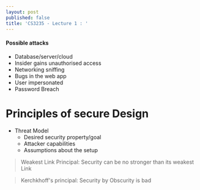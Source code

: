 ```yaml
---
layout: post
published: false
title: 'CS3235 - Lecture 1 : '
---
```

#### Possible attacks
- Database/server/cloud
- Insider gains unauthorised access
- Networking sniffing
- Bugs in the web app
- User impersonated
- Password Breach

# Principles of secure Design
- Threat Model
	- Desired security property/goal
    - Attacker capabilities
    - Assumptions about the setup

> Weakest Link Principal: Security can be no stronger than its weakest Link

> Kerchkhoff's principal: Security by Obscurity is bad


# 